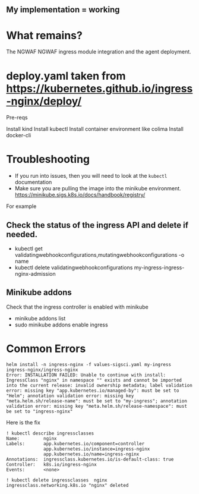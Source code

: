 ## My implementation = working

# What remains?
The NGWAF NGWAF ingress module integration and the agent deployment.

# deploy.yaml taken from https://kubernetes.github.io/ingress-nginx/deploy/

Pre-reqs

Install kind
Install kubectl
Install container environment like colima
Install docker-cli

# Troubleshooting
* If you run into issues, then you will need to look at the `kubectl` documentation
* Make sure you are pulling the image into the minikube environment. https://minikube.sigs.k8s.io/docs/handbook/registry/


For example
## Check the status of the ingress API and delete if needed.
* kubectl get validatingwebhookconfigurations,mutatingwebhookconfigurations -o name
* kubectl delete validatingwebhookconfigurations my-ingress-ingress-nginx-admission

## Minikube addons
Check that the ingress controller is enabled with minikube
* minikube addons list
* sudo minikube addons enable ingress


# Common Errors
```
helm install -n ingress-nginx -f values-sigsci.yaml my-ingress ingress-nginx/ingress-nginx
Error: INSTALLATION FAILED: Unable to continue with install: IngressClass "nginx" in namespace "" exists and cannot be imported into the current release: invalid ownership metadata; label validation error: missing key "app.kubernetes.io/managed-by": must be set to "Helm"; annotation validation error: missing key "meta.helm.sh/release-name": must be set to "my-ingress"; annotation validation error: missing key "meta.helm.sh/release-namespace": must be set to "ingress-nginx"
```
Here is the fix
```
! kubectl describe ingressclasses
Name:         nginx
Labels:       app.kubernetes.io/component=controller
              app.kubernetes.io/instance=ingress-nginx
              app.kubernetes.io/name=ingress-nginx
Annotations:  ingressclass.kubernetes.io/is-default-class: true
Controller:   k8s.io/ingress-nginx
Events:       <none>
```
```
! kubectl delete ingressclasses  nginx
ingressclass.networking.k8s.io "nginx" deleted
```
